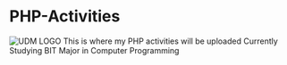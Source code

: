# PHP-Activities
![UDM LOGO](https://i.ibb.co/3yhpgMF/image.png)
This is where my PHP activities will be uploaded
Currently Studying BIT Major in Computer Programming
